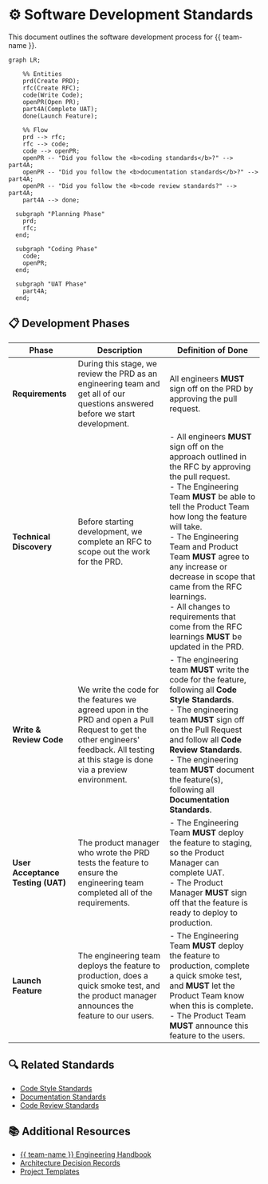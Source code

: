 <!--  
�� Usage:  
- Replace all {{placeholders}} with your organization's content
- Update links and remove unnecessary sections
- Customize as needed 

Happy documenting! 🚀  
-->

# ⚙️ Software Development Standards

This document outlines the software development process for {{ team-name }}.

```mermaid
graph LR;

    %% Entities
    prd(Create PRD);
    rfc(Create RFC);
    code(Write Code);
    openPR(Open PR);
    part4A(Complete UAT);
    done(Launch Feature);

    %% Flow
    prd --> rfc;
    rfc --> code;
    code --> openPR;
    openPR -- "Did you follow the <b>coding standards</b>?" --> part4A;
    openPR -- "Did you follow the <b>documentation standards</b>?" --> part4A;
    openPR -- "Did you follow the <b>code review standards?" --> part4A;
    part4A --> done;

  subgraph "Planning Phase"
    prd;
    rfc;
  end;

  subgraph "Coding Phase"
    code;
    openPR;
  end;

  subgraph "UAT Phase"
    part4A;
  end;
```

## 📋 Development Phases

| Phase | Description | Definition of Done |
|-------|-------------|-------------------|
| **Requirements** | During this stage, we review the PRD as an engineering team and get all of our questions answered before we start development. | All engineers **MUST** sign off on the PRD by approving the pull request. |
| **Technical Discovery** | Before starting development, we complete an RFC to scope out the work for the PRD. | - All engineers **MUST** sign off on the approach outlined in the RFC by approving the pull request.<br/>- The Engineering Team **MUST** be able to tell the Product Team how long the feature will take.<br/>- The Engineering Team and Product Team **MUST** agree to any increase or decrease in scope that came from the RFC learnings.<br/>- All changes to requirements that come from the RFC learnings **MUST** be updated in the PRD. |
| **Write & Review Code** | We write the code for the features we agreed upon in the PRD and open a Pull Request to get the other engineers' feedback. All testing at this stage is done via a preview environment. | - The engineering team **MUST** write the code for the feature, following all **Code Style Standards**.<br/>- The engineering team **MUST** sign off on the Pull Request and follow all **Code Review Standards**.<br/>- The engineering team **MUST** document the feature(s), following all **Documentation Standards**. |
| **User Acceptance Testing (UAT)** | The product manager who wrote the PRD tests the feature to ensure the engineering team completed all of the requirements. | - The Engineering Team **MUST** deploy the feature to staging, so the Product Manager can complete UAT.<br/>- The Product Manager **MUST** sign off that the feature is ready to deploy to production. |
| **Launch Feature** | The engineering team deploys the feature to production, does a quick smoke test, and the product manager announces the feature to our users. | - The Engineering Team **MUST** deploy the feature to production, complete a quick smoke test, and **MUST** let the Product Team know when this is complete.<br/>- The Product Team **MUST** announce this feature to the users. |

## 🔍 Related Standards

- [Code Style Standards](./code-style.md)
- [Documentation Standards](./documentation.md)
- [Code Review Standards](./code-review.md)

## 📚 Additional Resources

- [{{ team-name }} Engineering Handbook](../handbook.md)
- [Architecture Decision Records](../architecture/decisions.md)
- [Project Templates](../project/templates.md)
